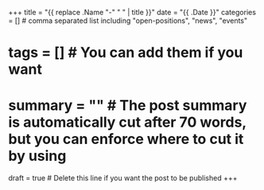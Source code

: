 +++
title = "{{ replace .Name "-" " " | title }}"
date = "{{ .Date }}"
categories = [] # comma separated list including "open-positions", "news", "events"
# tags = [] # You can add them if you want
# summary = "" # The post summary is automatically cut after 70 words, but you can enforce where to cut it by using <!--more-->
draft = true # Delete this line if you want the post to be published
+++

<!-- Use Markdown syntax: https://guides.github.com/pdfs/markdown-cheatsheet-online.pdf 
See also: https://www.markdownguide.org/basic-syntax/
(for a new line without breaking a paragraph simply end the line with two or more spaces)

The following shortcodes for videos or images are available: https://gohugo.io/content-management/shortcodes/

    {{< center >}}To center text, use the center shortcode{{< /center >}}

For images, I recommend to use:

    ![alt text here]({{< resource url="path inside the static folder" >}})

see may-12-online-event-celebrating-women-in-math-9-june-2020-1500.md for an example.


We can create more if needed, just let me know.

You cannot add html content, if you need that, I can make it possible, so, in case, let me know.
-->
